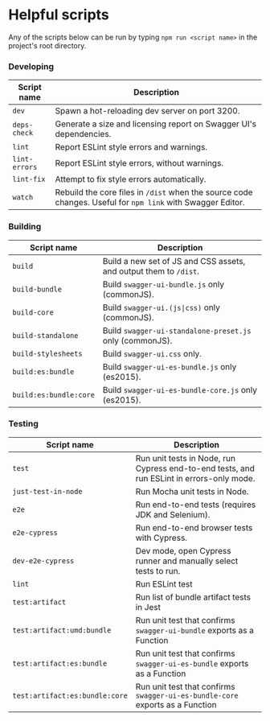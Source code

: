 # Helpful scripts

Any of the scripts below can be run by typing `npm run <script name>` in the project's root directory.

### Developing
Script name | Description
--- | ---
`dev` | Spawn a hot-reloading dev server on port 3200.
`deps-check` | Generate a size and licensing report on Swagger UI's dependencies.
`lint` | Report ESLint style errors and warnings.
`lint-errors` | Report ESLint style errors, without warnings.
`lint-fix` | Attempt to fix style errors automatically.
`watch` | Rebuild the core files in `/dist` when the source code changes. Useful for `npm link` with Swagger Editor.

### Building
Script name | Description
--- | ---
`build` | Build a new set of JS and CSS assets, and output them to `/dist`.
`build-bundle` | Build `swagger-ui-bundle.js` only (commonJS). 
`build-core` | Build `swagger-ui.(js\|css)` only (commonJS).
`build-standalone` | Build `swagger-ui-standalone-preset.js` only (commonJS).
`build-stylesheets` | Build `swagger-ui.css` only.
`build:es:bundle` | Build `swagger-ui-es-bundle.js` only (es2015).
`build:es:bundle:core` | Build `swagger-ui-es-bundle-core.js` only (es2015).

### Testing
Script name | Description
--- | ---
`test` | Run unit tests in Node, run Cypress end-to-end tests, and run ESLint in errors-only mode.
`just-test-in-node` | Run Mocha unit tests in Node.
`e2e` | Run end-to-end tests (requires JDK and Selenium).
`e2e-cypress` | Run end-to-end browser tests with Cypress.
`dev-e2e-cypress` | Dev mode, open Cypress runner and manually select tests to run.
`lint` | Run ESLint test
`test:artifact` | Run list of bundle artifact tests in Jest
`test:artifact:umd:bundle` | Run unit test that confirms `swagger-ui-bundle` exports as a Function
`test:artifact:es:bundle` | Run unit test that confirms `swagger-ui-es-bundle` exports as a Function
`test:artifact:es:bundle:core` | Run unit test that confirms `swagger-ui-es-bundle-core` exports as a Function
